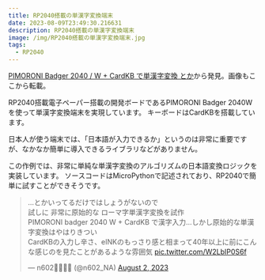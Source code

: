```yaml
---
title: RP2040搭載の単漢字変換端末
date: 2023-08-09T23:49:30.216631
description: RP2040搭載の単漢字変換端末
image: /img/RP2040搭載の単漢字変換端末.jpg
tags:
  - RP2040
---
```

[PIMORONI Badger 2040 / W + CardKB で単漢字変換 とか](http://n-2750.cocolog-nifty.com/n602/2023/08/post-fee183.html)から発見。画像もここから転載。

RP2040搭載電子ペーパー搭載の開発ボードであるPIMORONI Badger 2040W を使って単漢字変換端末を実現しています。
キーボードはCardKBを搭載しています。

日本人が使う端末では、「日本語が入力できるか」というのは非常に重要ですが、なかなか簡単に導入できるライブラリなどがありません。

この作例では、非常に単純な単漢字変換のアルゴリズムの日本語変換ロジックを実装しています。
ソースコードはMicroPythonで記述されており、RP2040で簡単に試すことができそうです。


<blockquote class="twitter-tweet"><p lang="ja" dir="ltr">...とかいってるだけではしょうがないので<br>試しに 非常に原始的な ローマ字単漢字変換を試作<br>PIMORONI badger 2040 W + CardKB で漢字入力...しかし原始的な単漢字変換はやはりきつい<br>CardKBの入力し辛さ、eINKのもっさり感と相まって40年以上に前にこんな感じのを見たことがあるような雰囲気 <a href="https://t.co/W2LbIP0S6f">pic.twitter.com/W2LbIP0S6f</a></p>&mdash; n602💉💉💉💉 (@n602_NA) <a href="https://twitter.com/n602_NA/status/1686660202144366593?ref_src=twsrc%5Etfw">August 2, 2023</a></blockquote>
<script async src="https://platform.twitter.com/widgets.js" charset="utf-8"></script>



